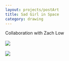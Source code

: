 ```yaml
---
layout: projects/postArt
title: Sad Girl in Space
category: drawing
---
```

Collaboration with Zach Low
<br><br>
<img src="../../img/drawings/alien2.jpg">
<br><br>
<img src="../../img/drawings/alien.jpg">
